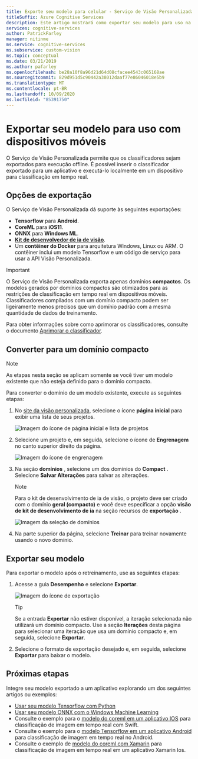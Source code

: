 ```yaml
---
title: Exporte seu modelo para celular - Serviço de Visão Personalizada
titleSuffix: Azure Cognitive Services
description: Este artigo mostrará como exportar seu modelo para uso na criação de aplicativos móveis ou execução local para classificação em tempo real.
services: cognitive-services
author: PatrickFarley
manager: nitinme
ms.service: cognitive-services
ms.subservice: custom-vision
ms.topic: conceptual
ms.date: 03/21/2019
ms.author: pafarley
ms.openlocfilehash: be28a10f8a96d21d64d08cfacee4543c065168ae
ms.sourcegitcommit: 829d951d5c90442a38012daaf77e86046018e5b9
ms.translationtype: MT
ms.contentlocale: pt-BR
ms.lasthandoff: 10/09/2020
ms.locfileid: "85391750"
---
```

# <a name="export-your-model-for-use-with-mobile-devices"></a>Exportar seu modelo para uso com dispositivos móveis

O Serviço de Visão Personalizada permite que os classificadores sejam exportados para execução offline. É possível inserir o classificador exportado para um aplicativo e executá-lo localmente em um dispositivo para classificação em tempo real.

## <a name="export-options"></a>Opções de exportação

O Serviço de Visão Personalizada dá suporte às seguintes exportações:

* __Tensorflow__ para __Android__.
* __CoreML__ para __iOS11__.
* __ONNX__ para __Windows ML__.
* __[Kit de desenvolvedor de ia de visão](https://azure.github.io/Vision-AI-DevKit-Pages/)__.
* Um __contêiner do Docker__ para arquitetura Windows, Linux ou ARM. O contêiner inclui um modelo Tensorflow e um código de serviço para usar a API Visão Personalizada.

> [!IMPORTANT]
> O Serviço de Visão Personalizada exporta apenas domínios __compactos__. Os modelos gerados por domínios compactos são otimizados para as restrições de classificação em tempo real em dispositivos móveis. Classificadores compilados com um domínio compacto podem ser ligeiramente menos precisos que um domínio padrão com a mesma quantidade de dados de treinamento.
>
> Para obter informações sobre como aprimorar os classificadores, consulte o documento [Aprimorar o classificador](getting-started-improving-your-classifier.md).

## <a name="convert-to-a-compact-domain"></a>Converter para um domínio compacto

> [!NOTE]
> As etapas nesta seção se aplicam somente se você tiver um modelo existente que não esteja definido para o domínio compacto.

Para converter o domínio de um modelo existente, execute as seguintes etapas:

1. No [site da visão personalizada](https://customvision.ai), selecione o ícone __página inicial__ para exibir uma lista de seus projetos.

    ![Imagem do ícone de página inicial e lista de projetos](./media/export-your-model/projects-list.png)

1. Selecione um projeto e, em seguida, selecione o ícone de __Engrenagem__ no canto superior direito da página.

    ![Imagem do ícone de engrenagem](./media/export-your-model/gear-icon.png)

1. Na seção __domínios__ , selecione um dos domínios do __Compact__ . Selecione __Salvar Alterações__ para salvar as alterações. 

    > [!NOTE]
    > Para o kit de desenvolvimento de ia de visão, o projeto deve ser criado com o domínio __geral (compacto)__ e você deve especificar a opção **visão de kit de desenvolvimento de ia** na seção recursos de **exportação** .

    ![Imagem da seleção de domínios](./media/export-your-model/domains.png)

1. Na parte superior da página, selecione __Treinar__ para treinar novamente usando o novo domínio.

## <a name="export-your-model"></a>Exportar seu modelo

Para exportar o modelo após o retreinamento, use as seguintes etapas:

1. Acesse a guia **Desempenho** e selecione __Exportar__. 

    ![Imagem do ícone de exportação](./media/export-your-model/export.png)

    > [!TIP]
    > Se a entrada __Exportar__ não estiver disponível, a iteração selecionada não utilizará um domínio compacto. Use a seção __Iterações__ desta página para selecionar uma iteração que usa um domínio compacto e, em seguida, selecione __Exportar__.

1. Selecione o formato de exportação desejado e, em seguida, selecione __Exportar__ para baixar o modelo.

## <a name="next-steps"></a>Próximas etapas

Integre seu modelo exportado a um aplicativo explorando um dos seguintes artigos ou exemplos:

* [Usar seu modelo Tensorflow com Python](export-model-python.md)
* [Usar seu modelo ONNX com o Windows Machine Learning](custom-vision-onnx-windows-ml.md)
* Consulte o exemplo para o [modelo do coreml em um aplicativo IOS](https://go.microsoft.com/fwlink/?linkid=857726) para classificação de imagem em tempo real com Swift.
* Consulte o exemplo para o [modelo Tensorflow em um aplicativo Android](https://github.com/Azure-Samples/cognitive-services-android-customvision-sample) para classificação de imagem em tempo real no Android.
* Consulte o exemplo de [modelo do coreml com Xamarin](https://github.com/xamarin/ios-samples/tree/master/ios11/CoreMLAzureModel) para classificação de imagem em tempo real em um aplicativo Xamarin Ios.
